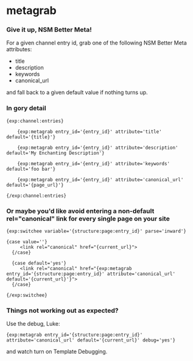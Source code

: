 metagrab
========

### Give it up, NSM Better Meta!

For a given channel entry id, grab one of the following NSM Better Meta attributes:

* title
* description
* keywords
* canonical_url

and fall back to a given default value if nothing turns up.

### In gory detail

    {exp:channel:entries}

        {exp:metagrab entry_id='{entry_id}' attribute='title' default='{title}'}

        {exp:metagrab entry_id='{entry_id}' attribute='description' default='My Enchanting Description'}

        {exp:metagrab entry_id='{entry_id}' attribute='keywords' default='foo bar'}

        {exp:metagrab entry_id='{entry_id}' attribute='canonical_url' default='{page_url}'}

    {/exp:channel:entries}

### Or maybe you'd like avoid entering a non-default rel="canonical" link for every single page on your site

    {exp:switchee variable='{structure:page:entry_id}' parse='inward'}

    {case value=''}
         <link rel="canonical" href="{current_url}">
      {/case}

      {case default='yes'}
         <link rel="canonical" href="{exp:metagrab entry_id='{structure:page:entry_id}' attribute='canonical_url' default='{current_url}'}">
      {/case}

    {/exp:switchee}

### Things not working out as expected?

Use the debug, Luke:

    {exp:metagrab entry_id='{structure:page:entry_id}' attribute='canonical_url' default='{current_url}' debug='yes'}

and watch turn on Template Debugging.
